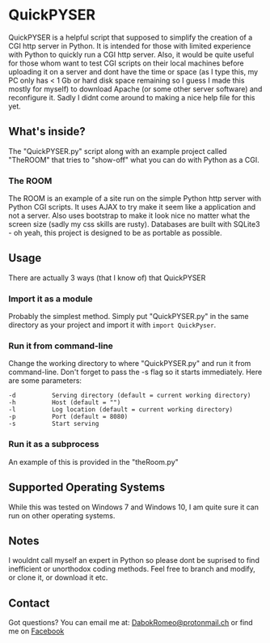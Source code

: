 # QuickPYSER
QuickPYSER is a helpful script that supposed to simplify the creation of a CGI http server in Python. It is intended for those with limited experience with Python to quickly run a CGI http server. Also, it would be quite useful for those whom want to test CGI scripts on their local machines before uploading it on a server and dont have the time or space (as I type this, my PC only has < 1 Gb or hard disk space remaining so I guess I made this mostly for myself) to download Apache (or some other server software) and reconfigure it. Sadly I didnt come around to making a nice help file for this yet.
## What's inside?
The "QuickPYSER.py" script along with an example project called "TheROOM" that tries to "show-off" what you can do with Python as a CGI.
### The ROOM
The ROOM is an example of a site run on the simple Python http server with Python CGI scripts. It uses AJAX to try make it seem like a application and not a server. Also uses bootstrap to make it look nice no matter what the screen size (sadly my css skills are rusty). Databases are built with SQLite3 - oh yeah, this project is designed to be as portable as possible. 
## Usage
There are actually 3 ways (that I know of) that QuickPYSER 
### Import it as a module
Probably the simplest method. Simply put "QuickPYSER.py" in the same directory as your project and import it with `import QuickPyser`.
### Run it from command-line
Change the working directory to where "QuickPYSER.py" and run it from command-line. Don't forget to pass the -s flag so it starts immediately. Here are some parameters:
```
-d          Serving directory (default = current working directory)
-h          Host (default = "")
-l          Log location (default = current working directory)
-p          Port (default = 8080)
-s          Start serving
```
### Run it as a subprocess
An example of this is provided in the "theRoom.py"

## Supported Operating Systems
While this was tested on Windows 7 and Windows 10, I am quite sure it can run on other operating systems.
## Notes
I wouldnt call myself an expert in Python so please dont be suprised to find inefficient or unorthodox coding methods. Feel free to branch and modify, or clone it, or download it etc.
## Contact
Got questions? You can email me at:
DabokRomeo@protonmail.ch or find me on [Facebook](https://www.facebook.com/RDTUNA)
